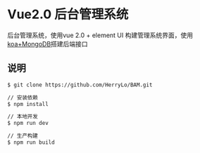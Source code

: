 # Vue2.0 后台管理系统

后台管理系统，使用vue 2.0 + element UI 构建管理系统界面，使用[koa+MongoDB](https://github.com/HerryLo/koa-mongoDB.git)搭建后端接口

## 说明

``` bash
$ git clone https://github.com/HerryLo/BAM.git

// 安装依赖
$ npm install 

// 本地开发
$ npm run dev 

// 生产构建
$ npm run build
```
